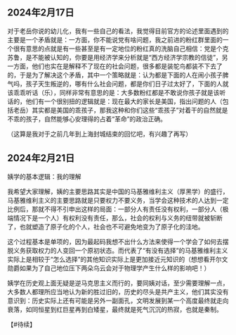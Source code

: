 ## 2024年2月17日

对于老岳你说的幼儿化，我有一些自己的看法，我觉得目前官方的论述里面遇到的主要是一个矛盾就是：一方面，你不能说党有啥问题，我之前进的粉红群里面的一个很有意思的点就是有一些甚至是有一定地位的粉红真的洗脑自己相信：党是个克苏鲁，是不能被认知的，你要是用经济学来分析就是“西方经济学宗教的信徒”，另一方面，他们也实在是解释不了现在的社会问题，很多都是装鸵鸟都装不下去了的，于是为了解决这个矛盾，其中一个策略就是：认为都是下面的人在闹小孩子脾气吗，孩子天生叛逆的，哪有什么社会问题，都是你们日子过太好了，下面的人就该乖乖听话（乐），同样非常有意思的是：大多数粉红都是不敢说你孩子就是该听话的，他们有一个很别扭的逻辑就是：现在最大的家长是美国，指出问题的人（包括老岳）其实都是美国的乖孩子，那我这种和你们这些“乖孩子”对着干的自然就是不乖的孩子，自然能够心安理得的占着“革命”的政治正确。

（这算是我对于之前几年到上海封城结束的回忆吧，有兴趣了再写）

## 2024年2月21日

姨学的基本逻辑：我的理解

我希望大家理解，姨的主要思路其实是中国的马基雅维利主义（厚黑学）的盛行，马基雅维利主义的主要思路就是只要权力不要义务，当学会这种技术的人达到一定比例后，那就不得不引申出这样的局面：一部分人有责任没有权利，一部分人（极端情况下是一个人）有权利没有责任，那么，社会的权利与义务的纽带就被斩断了，也就塑造了原子化的个人，社会也不可避免地变为了原子化的洼地。

这个过程基本是单项的，因为最起码我想不出什么方法来使得一个学会了如何去摆脱义务获取权力的人变回一个原初状态。而代表了“有没有选择”的马基雅维利主义实际上是相较于“怎么选择”的其他知识实际上是更加接近元知识的（想想看开尔文勋爵如果为了自己地位压下两朵乌云会对于物理学产生什么样的影响吧！）

姨学在历史观上面无疑是逆马克思主义而行的，要同姨对话，至少需要理解一点，大多数人都理所应当地认为新的胜过旧的，历史的尽头是共产主义，他们其实没有意识到：历史实际上还有可能是另外一副面孔，文明发展到某一个高度最终就走向衰落，如同恒星到红巨星再到白矮星，最终就是死气沉沉的热寂，也就是秦制。

【#待续】






